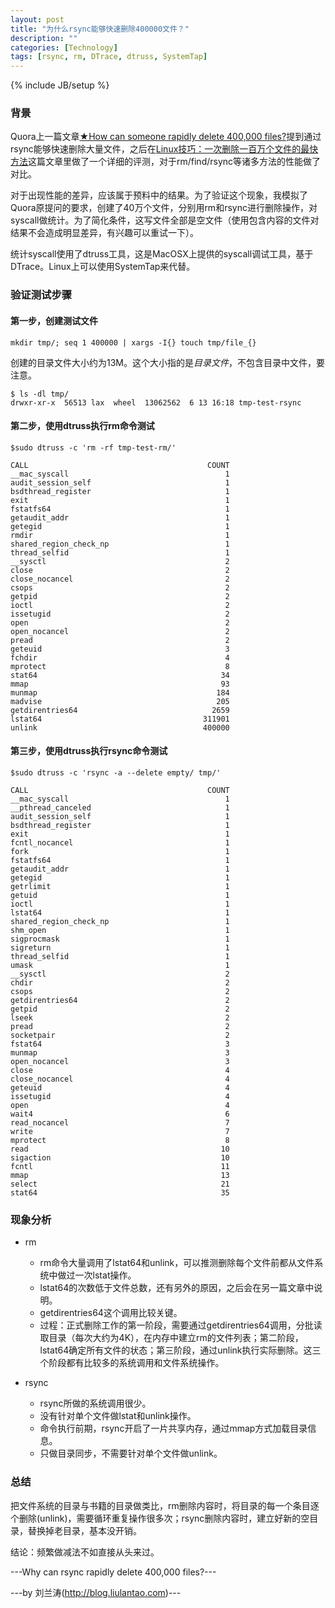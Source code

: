 ```yaml
---
layout: post
title: "为什么rsync能够快速删除400000文件？"
description: ""
categories: [Technology]
tags: [rsync, rm, DTrace, dtruss, SystemTap]
---
```

{% include JB/setup %}


### 背景

Quora上一篇文章[★How can someone rapidly delete 400,000 files?](http://www.quora.com/File-Systems/How-can-someone-rapidly-delete-400-000-files)提到通过rsync能够快速删除大量文件，之后在[Linux技巧：一次删除一百万个文件的最快方法](http://web.itivy.com/article-797-1.html)这篇文章里做了一个详细的评测，对于rm/find/rsync等诸多方法的性能做了对比。

对于出现性能的差异，应该属于预料中的结果。为了验证这个现象，我模拟了Quora原提问的要求，创建了40万个文件，分别用rm和rsync进行删除操作，对syscall做统计。为了简化条件，这写文件全部是空文件（使用包含内容的文件对结果不会造成明显差异，有兴趣可以重试一下）。

统计syscall使用了dtruss工具，这是MacOSX上提供的syscall调试工具，基于DTrace。Linux上可以使用SystemTap来代替。


### 验证测试步骤

#### 第一步，创建测试文件

    mkdir tmp/; seq 1 400000 | xargs -I{} touch tmp/file_{}


创建的目录文件大小约为13M。这个大小指的是*目录文件*，不包含目录中文件，要注意。

    $ ls -dl tmp/
    drwxr-xr-x  56513 lax  wheel  13062562  6 13 16:18 tmp-test-rsync


#### 第二步，使用dtruss执行rm命令测试

    $sudo dtruss -c 'rm -rf tmp-test-rm/'

    CALL                                        COUNT
    __mac_syscall                                   1
    audit_session_self                              1
    bsdthread_register                              1
    exit                                            1
    fstatfs64                                       1
    getaudit_addr                                   1
    getegid                                         1
    rmdir                                           1
    shared_region_check_np                          1
    thread_selfid                                   1
    __sysctl                                        2
    close                                           2
    close_nocancel                                  2
    csops                                           2
    getpid                                          2
    ioctl                                           2
    issetugid                                       2
    open                                            2
    open_nocancel                                   2
    pread                                           2
    geteuid                                         3
    fchdir                                          4
    mprotect                                        8
    stat64                                         34
    mmap                                           93
    munmap                                        184
    madvise                                       205
    getdirentries64                              2659
    lstat64                                    311901
    unlink                                     400000


#### 第三步，使用dtruss执行rsync命令测试

    $sudo dtruss -c 'rsync -a --delete empty/ tmp/'

    CALL                                        COUNT
    __mac_syscall                                   1
    __pthread_canceled                              1
    audit_session_self                              1
    bsdthread_register                              1
    exit                                            1
    fcntl_nocancel                                  1
    fork                                            1
    fstatfs64                                       1
    getaudit_addr                                   1
    getegid                                         1
    getrlimit                                       1
    getuid                                          1
    ioctl                                           1
    lstat64                                         1
    shared_region_check_np                          1
    shm_open                                        1
    sigprocmask                                     1
    sigreturn                                       1
    thread_selfid                                   1
    umask                                           1
    __sysctl                                        2
    chdir                                           2
    csops                                           2
    getdirentries64                                 2
    getpid                                          2
    lseek                                           2
    pread                                           2
    socketpair                                      2
    fstat64                                         3
    munmap                                          3
    open_nocancel                                   3
    close                                           4
    close_nocancel                                  4
    geteuid                                         4
    issetugid                                       4
    open                                            4
    wait4                                           6
    read_nocancel                                   7
    write                                           7
    mprotect                                        8
    read                                           10
    sigaction                                      10
    fcntl                                          11
    mmap                                           13
    select                                         21
    stat64                                         35


### 现象分析

*   rm
    *   rm命令大量调用了lstat64和unlink，可以推测删除每个文件前都从文件系统中做过一次lstat操作。
    *   lstat64的次数低于文件总数，还有另外的原因，之后会在另一篇文章中说明。
    *   getdirentries64这个调用比较关键。
    *   过程：正式删除工作的第一阶段，需要通过getdirentries64调用，分批读取目录（每次大约为4K），在内存中建立rm的文件列表；第二阶段，lstat64确定所有文件的状态；第三阶段，通过unlink执行实际删除。这三个阶段都有比较多的系统调用和文件系统操作。

*   rsync
    *   rsync所做的系统调用很少。
    *   没有针对单个文件做lstat和unlink操作。
    *   命令执行前期，rsync开启了一片共享内存，通过mmap方式加载目录信息。
    *   只做目录同步，不需要针对单个文件做unlink。

### 总结

把文件系统的目录与书籍的目录做类比，rm删除内容时，将目录的每一个条目逐个删除(unlink)，需要循环重复操作很多次；rsync删除内容时，建立好新的空目录，替换掉老目录，基本没开销。

结论：频繁做减法不如直接从头来过。


---Why can rsync rapidly delete 400,000 files?--- 

---by 刘兰涛(http://blog.liulantao.com)---
